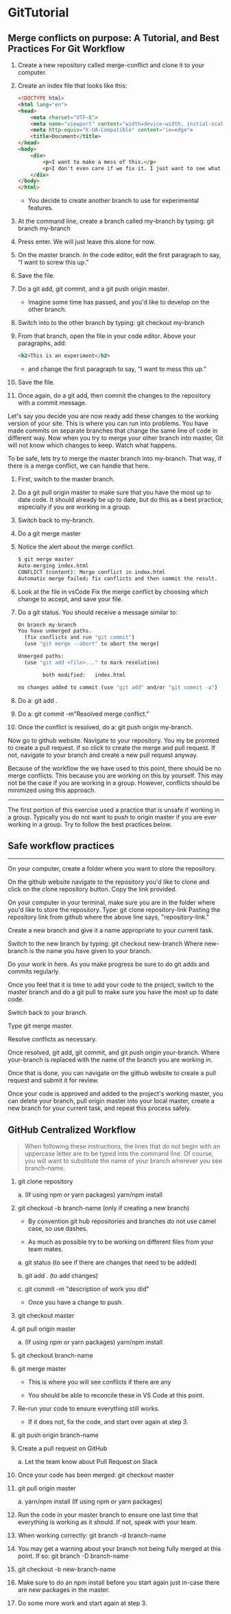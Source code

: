 # GitTutorial

## Merge conflicts on purpose: A Tutorial, and Best Practices For Git Workflow

1. Create a new repository called merge-conflict and clone it to your computer.

2. Create an index file that looks like this:

    ```html
    <!DOCTYPE html>
    <html lang="en">
    <head>
        <meta charset="UTF-8">
        <meta name="viewport" content="width=device-width, initial-scale=1.0">
        <meta http-equiv="X-UA-Compatible" content="ie=edge">
        <title>Document</title>
    </head>
    <body>
        <div>
            <p>I want to make a mess of this.</p>
            <p>I don't even care if we fix it. I just want to see what happens when it breaks.</p>
        </div>
    </body>
    </html>
    ```

    - You decide to create another branch to use for experimental features.

3. At the command line, create a branch called my-branch by typing: git branch my-branch

4. Press enter. We will just leave this alone for now.

5. On the master branch. In the code editor, edit the first paragraph to say, “I want to screw this up.”

6. Save the file.

7. Do a git add, git commit, and a git push origin master.

    - Imagine some time has passed, and you'd like to develop on the other branch.

8. Switch into to the other branch by typing: git checkout my-branch

9. From that branch, open the file in your code editor. Above your paragraphs, add:

    ```html
    <h2>This is an experiment</h2>
    ```

    - and change the first paragraph to say,
“I want to mess this up.”

10. Save the file.

11. Once again, do a git add, then commit the changes to the repository with a commit message.

Let's say you decide you are now ready add these changes to the working version of your site. This is where you can run into problems. You have made commits on separate branches that change the same line of code in different way. Now when you try to merge your other branch into master, Git will not know which changes to keep. Watch what happens.

To be safe, lets try to merge the master branch into my-branch. That way, if there is a merge conflict, we can handle that here.

1. First, switch to the master branch.

2. Do a git pull origin master to make sure that you have the most up to date code. It should already be up to date, but do this as a best practice, especially if you are working in a group.

3. Switch back to my-branch.

4. Do a git merge master

5. Notice the alert about the merge conflict.

    ```bash
    $ git merge master
    Auto-merging index.html
    CONFLICT (content): Merge conflict in index.html
    Automatic merge failed; fix conflicts and then commit the result.
    ```

6. Look at the file in vsCode Fix the merge conflict by choosing which change to accept, and save your file.

7. Do a git status. You should receive a message similar to:

    ```bash
    On branch my-branch
    You have unmerged paths.
      (fix conflicts and run "git commit")
      (use "git merge --abort" to abort the merge)

    Unmerged paths:
      (use "git add <file>..." to mark resolution)

            both modified:   index.html

    no changes added to commit (use "git add" and/or "git commit -a")
    ```

8. Do a: git add .

9. Do a: git commit -m”Resolved merge conflict.”

10. Once the conflict is resolved, do a: git push origin my-branch.

Now go to github website. Navigate to your repository. You my be promted to create a pull request. If so click to create the merge and pull request. If not, navigate to your branch and create a new pull request anyway.

Because of the workflow the we have used to this point, there should be no merge conflicts. This because you are working on this by yourself. This may not be the case if you are working in a group. However, conflicts should be minimized using this approach.

---
The first portion of this exercise used a practice that is unsafe if working in a group. Typically you do not want to push to origin master if you are ever working in a group. Try to follow the best practices below.

## Safe workflow practices

---

On your computer, create a folder where you want to store the repository.

On the github website navigate to the repository you'd like to clone and click on the clone repository button. Copy the link provided.

On your computer in your terminal, make sure you are in the folder where you'd like to store the repository. Type:
    git clone repository-link
Pasting the repository link from github where the above line says, "repository-link."

Create a new branch and give it a name appropriate to your current task.

Switch to the new branch by typing:
    git checkout new-branch
Where new-branch is the name you have given to your branch.

Do your work in here. As you make progress be sure to do git adds and commits regularly.

Once you feel that it is time to add your code to the project, switch to the master branch and do a git pull to make sure you have the most up to date code.

Switch back to your branch.

Type git merge master.

Resolve conflicts as necessary.

Once resolved, git add, git commit, and git push origin your-branch. Where your-branch is replaced with the name of the branch you are working in.

Once that is done, you can navigate on the github website to create a pull request and submit it for review.

Once your code is approved and added to the project's working master, you can delete your branch, pull origin master into your local master, create a new branch for your current task, and repeat this process safely.

## GitHub Centralized Workflow

  >When following these instructions, the lines that do not begin with an uppercase letter are to be typed into the command line. Of course, you will want to substitute the name of your branch wherever you see branch-name.

1. git clone repository

    a. (If using npm or yarn packages) yarn/npm install

2. git checkout -b branch-name (only if creating a new branch)

    - By convention git hub repositories and branches do not use camel case, so use dashes.

    - As much as possible try to be working on different files from your team mates.

    a. git status  (to see if there are changes that need to be added)

    b. git add . (to add changes)

    c. git commit -m "description of work you did"

    - Once you have a change to push.

3. git checkout master

4. git pull origin master

    a. (If using npm or yarn packages) yarn/npm install

5. git checkout branch-name

6. git merge master

    - This is where you will see conflicts if there are any

    - You should be able to reconcile these in VS Code at this point.

7. Re-run your code to ensure everything still works.

    - If it does not, fix the code, and start over again at step 3.

8. git push origin branch-name

9. Create a pull request on GitHub

    a. Let the team know about Pull Request on Slack

10. Once your code has been merged: git checkout master

11. git pull origin master

    a. yarn/npm install (If using npm or yarn packages)

12. Run the code in your master branch to ensure one last time that everything is working as it should. If not, speak with your team.

13. When working correctly: git branch -d branch-name

14. You may get a warning about your branch not being fully merged at this point. If so: git branch -D branch-name

15. git checkout -b new-branch-name

16. Make sure to do an npm install before you start again just in-case there are new packages in the master.

17. Do some more work and start again at step 3.
